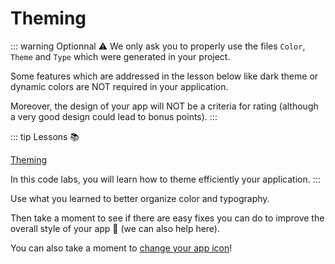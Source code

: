 # Theming

::: warning Optionnal ⚠️
We only ask you to properly use the files `Color`, `Theme` and `Type` which were generated in your project.

Some features which are addressed in the lesson below like dark theme or dynamic colors are NOT required in your application.

Moreover, the design of your app will NOT be a criteria for rating (although a very good design could lead to bonus points).
:::

::: tip Lessons 📚

[Theming](https://developer.android.com/codelabs/jetpack-compose-theming
)

In this code labs, you will learn how to theme efficiently your application.
:::

Use what you learned to better organize color and typography.

Then take a moment to see if there are easy fixes you can do to improve the overall style of your app 🎨 (we can also help here).

You can also take a moment to [change your app icon](https://developer.android.com/codelabs/basic-android-kotlin-training-change-app-icon)!